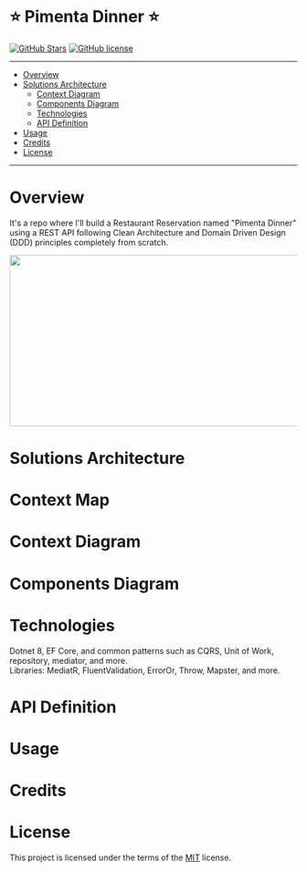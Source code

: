 # ⭐ Pimenta Dinner ⭐

 [![GitHub Stars](https://img.shields.io/github/stars/rafaspimenta)](https://github.com/rafaspimenta) 
 [![GitHub license](https://img.shields.io/github/license/rafaspimenta/buber-dinner-repo)](https://github.com/rafaspimenta/blob/main/LICENSE)

---

- [Overview](#overview)
- [Solutions Architecture](#solutions-architecture)
  - [Context Diagram](#context-diagram)
  - [Components Diagram](#components-diagram)
  - [Technologies](#technologies)
  - [API Definition](#api-definition) 
- [Usage](#usage)
- [Credits](#credits)
- [License](#license)

---

# Overview

  It's a repo where I'll build a Restaurant Reservation named "Pimenta Dinner" using a REST API following Clean Architecture and Domain Driven Design (DDD) principles completely from scratch.
  <div align="center" >
  <img width="600" height="300" src="https://github.com/rafaspimenta/pimenta-dinner-repo/assets/19673696/560c7e51-aa33-4c87-b1d4-4e4b5aa23cd7">
  </div>

# Solutions Architecture

  # Context Map

  # Context Diagram
  
  # Components Diagram

  # Technologies

  Dotnet 8, EF Core, and common patterns such as CQRS, Unit of Work, repository, mediator, and more.<br>
  Libraries: MediatR, FluentValidation, ErrorOr, Throw, Mapster, and more.
  
  # API Definition

# Usage
  
# Credits

# License

This project is licensed under the terms of the [MIT](https://github.com/rafaspimenta/buber-dinner-repo/blob/master/LICENSE) license.
